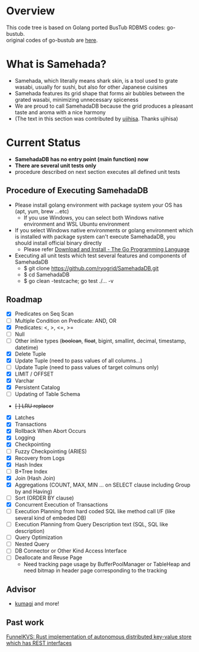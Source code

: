 # Overview
This code tree is based on Golang ported BusTub RDBMS codes: go-bustub.  
original codes of go-bustub are [here](https://github.com/brunocalza/go-bustub).

# What is Samehada?
- Samehada, which literally means shark skin, is a tool used to grate wasabi, usually for sushi, but also for other Japanese cuisines
- Samehada features its grid shape that forms air bubbles between the grated wasabi, minimizing unnecessary spiceness
- We are proud to call SamehadaDB because the grid produces a pleasant taste and aroma with a nice harmony
- (The text in this section was contributed by [ujihisa](https://github.com/ujihisa). Thanks ujihisa)

# Current Status
- **SamehadaDB has no entry point (main function) now**
- **There are several unit tests only**
- procedure described on next section executes all defined unit tests

## Procedure of Executing SamehadaDB
- Please install golang environment with package system your OS has (apt, yum, brew ...etc)
  - If you use Windows, you can select both Windows native environment and WSL Ubuntu environment
- If you select Windows native environments or golang environment which is installed with package system can't execute SamehadaDB, you should install official binary directly
  - Please refer [Download and Install - The Go Programming Language](https://go.dev/doc/install)
- Executing all unit tests which test several features and components of SamehadaDB
  - $ git clone https://github.com/ryogrid/SamehadaDB.git
  - $ cd SamehadaDB
  - $ go clean -testcache; go test ./... -v

## Roadmap

- [x] Predicates on Seq Scan
- [ ] Multiple Condition on Predicate: AND, OR
- [x] Predicates: <, >, <=, >=
- [ ] Null
- [ ] Other inline types (<del>boolean</del>, <del>float</del>, bigint, smallint, decimal, timestamp, datetime)
- [x] Delete Tuple
- [x] Update Tuple (need to pass values of all columns...)
- [ ] Update Tuple (need to pass values of target colmuns only)
- [x] LIMIT / OFFSET
- [x] Varchar
- [x] Persistent Catalog
- [ ] Updating of Table Schema 
- <del>[ ] LRU replacer</del>
- [x] Latches
- [x] Transactions
- [x] Rollback When Abort Occurs
- [x] Logging
- [x] Checkpointing
- [ ] Fuzzy Checkpointing (ARIES)
- [x] Recovery from Logs
- [x] Hash Index
- [ ] B+Tree Index
- [x] Join (Hash Join)
- [x] Aggregations (COUNT, MAX, MIN ... on SELECT clause including Group by and Having)
- [ ] Sort (ORDER BY clause) 
- [x] Concurrent Execution of Transactions
- [ ] Execution Planning from hard coded SQL like method call I/F (like several kind of embeded DB)
- [ ] Execution Planning from Query Description text (SQL, SQL like description)
- [ ] Query Optimization
- [ ] Nested Query
- [ ] DB Connector or Other Kind Access Interface
- [ ] Deallocate and Reuse Page
  - Need tracking page usage by BufferPoolManager or TableHeap and need bitmap in header page corresponding to the tracking

## Advisor
- [kumagi](https://github.com/kumagi) and more!
## Past work
[FunnelKVS: Rust implementation of autonomous distributed key-value store which has REST interfaces](https://github.com/ryogrid/rust_dkvs)
